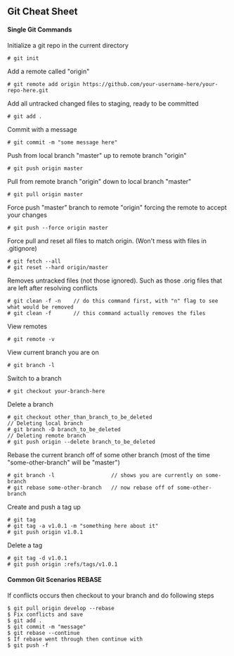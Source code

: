 
## Git Cheat Sheet

#### Single Git Commands
Initialize a git repo in the current directory

    # git init

Add a remote called "origin"

    # git remote add origin https://github.com/your-username-here/your-repo-here.git

Add all untracked changed files to staging, ready to be committed
    
    # git add .

Commit with a message
    
    # git commit -m "some message here"

Push from local branch "master" up to remote branch "origin"
    
    # git push origin master

Pull from remote branch "origin" down to local branch "master"
    
    # git pull origin master

Force push "master" branch to remote "origin" forcing the remote to accept your changes 
    
    # git push --force origin master
    
Force pull and reset all files to match origin. (Won't mess with files in .gitignore)    
   
    # git fetch --all
    # git reset --hard origin/master    

Removes untracked files (not those ignored). Such as those .orig files that are left after resolving conflicts
    
    # git clean -f -n    // do this command first, with "n" flag to see what would be removed
    # git clean -f       // this command actually removes the files

View remotes

    # git remote -v

View current branch you are on

    # git branch -l

Switch to a branch

    # git checkout your-branch-here

Delete a branch
    
    # git checkout other_than_branch_to_be_deleted
    // Deleting local branch
    # git branch -D branch_to_be_deleted
    // Deleting remote branch
    # git push origin --delete branch_to_be_deleted

Rebase the current branch off of some other branch (most of the time "some-other-branch" will be "master")
   
    # git branch -l                  // shows you are currently on some-branch
    # git rebase some-other-branch   // now rebase off of some-other-branch

Create and push a tag up 

    # git tag
    # git tag -a v1.0.1 -m "something here about it"
    # git push origin v1.0.1

Delete a tag

    # git tag -d v1.0.1
    # git push origin :refs/tags/v1.0.1

#### Common Git Scenarios REBASE

If conflicts occurs then checkout to your branch and do following steps

    $ git pull origin develop --rebase
    $ Fix conflicts and save
    $ git add .
    $ git commit -m "message"
    $ git rebase --continue
    $ If rebase went through then continue with
    $ git push -f
    
